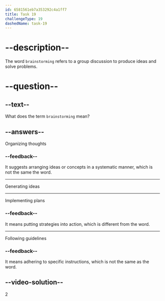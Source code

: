 ```yaml
---
id: 6581561eb7a353292c4a1ff7
title: Task 19
challengeType: 19
dashedName: task-19
---
```


# --description--

The word `brainstorming` refers to a group discussion to produce ideas and solve problems.

# --question--

## --text--

What does the term `brainstorming` mean?

## --answers--

Organizing thoughts

### --feedback--

It suggests arranging ideas or concepts in a systematic manner, which is not the same the word.

---

Generating ideas

---

Implementing plans

### --feedback--

It means putting strategies into action, which is different from the word.

---

Following guidelines

### --feedback--

It means adhering to specific instructions, which is not the same as the word.

## --video-solution--

2

